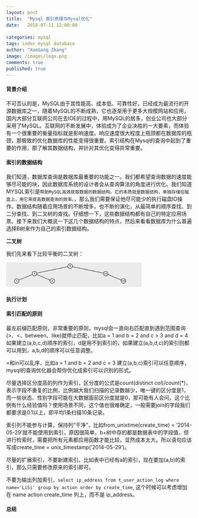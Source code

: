 ```yaml
---
layout: post
title:  "Mysql 索引原理与Mysql优化"
date:   2018-07-11 12:00:00

categories: mysql
tags: index mysql database
author: "XueGang Zhang"
image: /images/logo.png
comments: true
published: true
---
```


#### 背景介绍
不可否认的是，MySQL由于其性能高、成本低、可靠性好，已经成为最流行的开源数据库之一，随着MySQL的不断成熟，它也逐渐用于更多大规模网站和应用，国内大部分互联网公司在去IOE的过程中，用MySQL的居多，创业公司也大部分采用了MySQL。互联网的不断发展中，体验成为了企业决胜的一大要素，而体验有一个很重要的衡量指标就是影响速度。响应速度很大程度上瓶颈都在数据库的瓶颈，那极致的优化数据库的性能变得很重要。索引结构在Mysql的查询中起到了重要的作用，那了解其数据结构，并针对其优化变得异常重要。

#### 索引的数据结构

我们知道，数据库查询是数据库最重要的功能之一。我们都希望查询数据的速度能够尽可能的块，因此数据库系统的设计者会从查询算法的角度进行优化。我们知道MYSQL索引是`帮助MySQL高效获取数据的数据结构。它的本质就是数据结构，单独存储在磁盘上，用它来提高数据查询的效率。`，那么我们需要保证他尽可能少的执行磁盘IO操作。数据结构随着应用场景的不断增多，也不断的演化，从最简单的顺序查找、到二分查找、到二叉树的查找。仔细想一下，这些数据结构都有自己的特定应用场景。接下来我们大概说一下这几个数据结构的特点，然后来看看数据库为什么普遍选择B树来作为自己的索引数据结构。


**二叉树**

我们先来看下比较平衡的二叉树：

<img src="/assets/images/pictures/2019-10-15-mysql_index/BinarySearchTree.png" alt="二叉树" style="zoom:40%" />




#### 执行计划


#### 索引匹配的原则

最左前缀匹配原则，非常重要的原则，mysql会一直向右匹配直到遇到范围查询(>、<、between、like)就停止匹配，比如a = 1 and b = 2 and c > 3 and d = 4 如果建立(a,b,c,d)顺序的索引，d是用不到索引的，如果建立(a,b,d,c)的索引则都可以用到，a,b,d的顺序可以任意调整。

=和in可以乱序，比如a = 1 and b = 2 and c = 3 建立(a,b,c)索引可以任意顺序，mysql的查询优化器会帮你优化成索引可以识别的形式。

尽量选择区分度高的列作为索引，区分度的公式是count(distinct col)/count(*)，表示字段不重复的比例，比例越大我们扫描的记录数越少，唯一键的区分度是1，而一些状态、性别字段可能在大数据面前区分度就是0，那可能有人会问，这个比例有什么经验值吗？使用场景不同，这个值也很难确定，一般需要join的字段我们都要求是0.1以上，即平均1条扫描10条记录。

索引列不能参与计算，保持列“干净”，比如from_unixtime(create_time) = ’2014-05-29’就不能使用到索引，原因很简单，b+树中存的都是数据表中的字段值，但进行检索时，需要把所有元素都应用函数才能比较，显然成本太大。所以语句应该写成create_time = unix_timestamp(’2014-05-29’)。

尽量的扩展索引，不要新建索引。比如表中已经有a的索引，现在要加(a,b)的索引，那么只需要修改原来的索引即可。

不要为输出列加索引，`select ip_address from t_user_action_log where name='LiSi' group by action order by create_time`, 这个时候可以考虑增加在 name action create_time 列上，而不是 ip_address。



#### 总结
